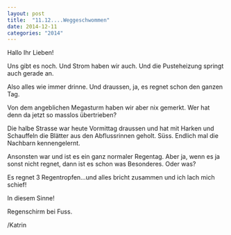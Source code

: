 ```yaml
---
layout: post
title:  "11.12....Weggeschwommen"
date: 2014-12-11
categories: "2014"
---
```

Hallo Ihr Lieben!


Uns gibt es noch. Und Strom haben wir auch. Und die Pusteheizung springt auch gerade an.



Also alles wie immer drinne. Und draussen, ja, es regnet schon den ganzen Tag. 



Von dem angeblichen Megasturm haben wir aber nix gemerkt. Wer hat denn da jetzt so masslos übertrieben?



Die halbe Strasse war heute Vormittag draussen und hat mit Harken und Schauffeln die Blätter aus den Abflussrinnen geholt. Süss. Endlich mal die Nachbarn kennengelernt.



Ansonsten war und ist es ein ganz normaler Regentag. Aber ja, wenn es ja sonst nicht regnet, dann ist es schon was Besonderes. Oder was? 



Es regnet 3 Regentropfen…und alles bricht zusammen und ich lach mich schief!



In diesem Sinne!



Regenschirm bei Fuss.



/Katrin







